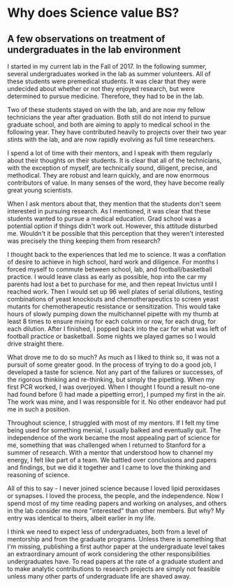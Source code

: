 # Why does Science value BS?

## A few observations on treatment of undergraduates in the lab environment

I started in my current lab in the Fall of 2017. In the following summer, several undergraduates worked in the lab as summer volunteers. All of these students were premedical students. It was clear that they were undecided about whether or not they enjoyed research, but were determined to pursue medicine. Therefore, they had to be in the lab.

Two of these students stayed on with the lab, and are now my fellow technicians the year after graduation. Both still do not intend to pursue graduate school, and both are aiming to apply to medical school in the following year. They have contributed heavily to projects over their two year stints with the lab, and are now rapidly evolving as full time researchers.

I spend a lot of time with their mentors, and I speak with them regularly about their thoughts on their students. It is clear that all of the technicians, with the exception of myself, are technically sound, diligent, precise, and methodical. They are robust and learn quickly, and are now enormous contributors of value. In many senses of the word, they have become really great young scientists.

When I ask mentors about that, they mention that the students don't seem interested in pursuing research. As I mentioned, it was clear that these students wanted to pursue a medical education. Grad school was a potential option if things didn't work out. However, this attitude disturbed me. Wouldn't it be possible that this perception that they weren't interested was precisely the thing keeping them from research?

I thought back to the experiences that led me to science. It was a conflation of desire to achieve in high school, hard work and diligence. For months I forced myself to commute between school, lab, and football/basketball practice. I would leave class as early as possible, hop into the car my parents had lost a bet to purchase for me, and then repeat Invictus until I reached work. Then I would set up 96 well plates of serial dilutions, testing combinations of yeast knockouts and chemotherapeutics to screen yeast mutants for chemotherapeutic resistance or sensitization. This would take hours of slowly pumping down the multichannel pipette with my thumb at least 8 times to ensure mixing for each column or row, for each drug, for each dilution. After I finished, I popped back into the car for what was left of football practice or basketball. Some nights we played games so I would drive straight there.

What drove me to do so much? As much as I liked to think so, it was not a pursuit of some greater good. In the process of trying to do a good job, I developed a taste for science. Not any part of the failures or successes, of the rigorous thinking and re-thinking, but simply the pipetting. When my first PCR worked, I was overjoyed. When I thought I found a result no-one had found before (I had made a pipetting error), I pumped my first in the air. The work was mine, and I was responsible for it. No other endeavor had put me in such a position.

Throughout science, I struggled with most of my mentors. If I felt my time being used for something menial, I usually balked and eventually quit. The independence of the work became the most appealing part of science for me, something that was challenged when I returned to Stanford for a summer of research. With a mentor that understood how to channel my energy, I felt like part of a team. We battled over conclusions and papers and findings, but we did it together and I came to love the thinking and reasoning of science.

All of this to say - I never joined science because I loved lipid peroxidases or synapses. I loved the process, the people, and the independence. Now I spend most of my time reading papers and working on analyses, and others in the lab consider me more "interested" than other members. But why? My entry was identical to theirs, albeit earlier in my life. 

I think we need to expect less of undergraduates, both from a level of mentorship and from the graduate programs. Unless there is something that I'm missing, publishing a first author paper at the undergraduate level takes an extraordinary amount of work considering the other responsibilities undergraduates have. To read papers at the rate of a graduate student and to make analytic contributions to research projects are simply not feasible unless many other parts of undergraduate life are shaved away. 
